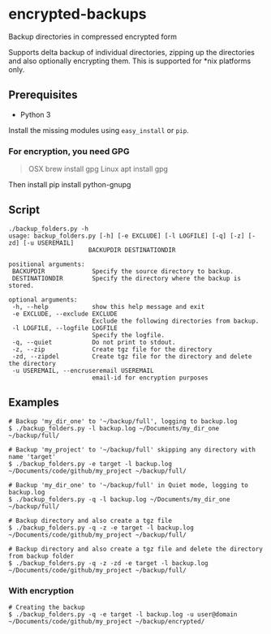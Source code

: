 # encrypted-backups
Backup directories in compressed encrypted form

Supports delta backup of individual directories, zipping up the directories and also optionally encrypting them.
This is supported for *nix platforms only.

## Prerequisites
- Python 3

Install the missing modules using `easy_install` or `pip`.

### For encryption, you need GPG
> OSX
brew install gpg
> Linux
apt install gpg

Then install
pip install python-gnupg

## Script

    ./backup_folders.py -h
    usage: backup_folders.py [-h] [-e EXCLUDE] [-l LOGFILE] [-q] [-z] [-zd] [-u USEREMAIL]
                          BACKUPDIR DESTINATIONDIR

    positional arguments:
     BACKUPDIR             Specify the source directory to backup.
     DESTINATIONDIR        Specify the directory where the backup is stored.

    optional arguments:
     -h, --help            show this help message and exit
     -e EXCLUDE, --exclude EXCLUDE
                           Exclude the following directories from backup.
     -l LOGFILE, --logfile LOGFILE
                           Specify the logfile.
     -q, --quiet           Do not print to stdout.
     -z, --zip             Create tgz file for the directory
     -zd, --zipdel         Create tgz file for the directory and delete the directory
     -u USEREMAIL, --encruseremail USEREMAIL
                           email-id for encryption purposes

## Examples

    # Backup 'my_dir_one' to '~/backup/full', logging to backup.log
    $ ./backup_folders.py -l backup.log ~/Documents/my_dir_one ~/backup/full/

    # Backup 'my_project' to '~/backup/full' skipping any directory with name 'target'
    $ ./backup_folders.py -e target -l backup.log ~/Documents/code/github/my_project ~/backup/full/

    # Backup 'my_dir_one' to '~/backup/full' in Quiet mode, logging to backup.log
    $ ./backup_folders.py -q -l backup.log ~/Documents/my_dir_one ~/backup/full/

    # Backup directory and also create a tgz file
    $ ./backup_folders.py -q -z -e target -l backup.log ~/Documents/code/github/my_project ~/backup/full/

    # Backup directory and also create a tgz file and delete the directory from backup folder
    $ ./backup_folders.py -q -z -zd -e target -l backup.log ~/Documents/code/github/my_project ~/backup/full/

### With encryption

    # Creating the backup
    $ ./backup_folders.py -q -e target -l backup.log -u user@domain ~/Documents/code/github/my_project ~/backup/encrypted/
